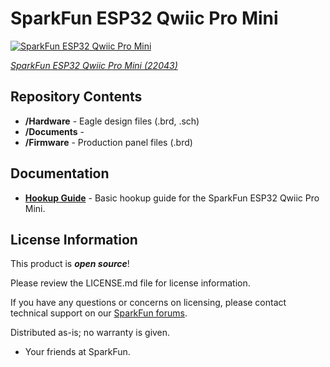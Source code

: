 SparkFun ESP32 Qwiic Pro Mini
========================================

[![SparkFun ESP32 Qwiic Pro Mini](https://cdn.sparkfun.com/assets/parts/2/1/9/1/0/22043-_XBee_Explorer_USB-C-_01.jpg)](https://www.sparkfun.com/products/23386)

[*SparkFun ESP32 Qwiic Pro Mini (22043)*](https://www.sparkfun.com/products/23386)

<Basic description of the part.>

Repository Contents
-------------------

* **/Hardware** - Eagle design files (.brd, .sch)
* **/Documents** - 
* **/Firmware** - Production panel files (.brd)

Documentation
--------------
* **[Hookup Guide](http://docs.sparkfun.com/SparkFun_ESP32_Qwiic_Pro_Mini)** - Basic hookup guide for the SparkFun ESP32 Qwiic Pro Mini.


License Information
-------------------

This product is _**open source**_! 

Please review the LICENSE.md file for license information. 

If you have any questions or concerns on licensing, please contact technical support on our [SparkFun forums](https://forum.sparkfun.com/viewforum.php?f=152).

Distributed as-is; no warranty is given.

- Your friends at SparkFun.

_<COLLABORATION CREDIT>_
